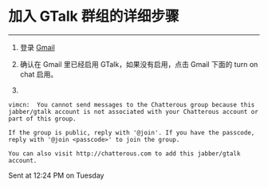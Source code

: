 
# 加入 GTalk 群组的详细步骤

----

1. 登录 [Gmail](https://mail.google.com/mail/#inbox)

2. 确认在 Gmail 里已经启用 GTalk，如果没有启用，点击 Gmail 下面的 turn on chat 启用。

3.

    vimcn:  You cannot send messages to the Chatterous group because this jabber/gtalk account is not associated with your Chatterous account or part of this group.

    If the group is public, reply with '@join'. If you have the passcode, reply with '@join <passcode>' to join the group.

    You can also visit http://chatterous.com to add this jabber/gtalk account.
 Sent at 12:24 PM on Tuesday
